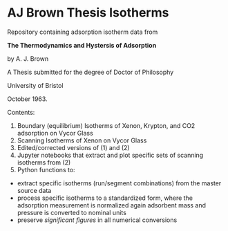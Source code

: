 # AJ Brown Thesis Isotherms

Repository containing adsorption isotherm data from

**The Thermodynamics and Hystersis of Adsorption**

by A. J. Brown

A Thesis submitted for the degree of Doctor of Philosophy

University of Bristol

October 1963.

Contents:
1. Boundary (equilibrium) Isotherms of Xenon, Krypton, and CO2 adsorption on Vycor Glass
2. Scanning Isotherms of Xenon on Vycor Glass
3. Edited/corrected versions of (1) and (2)
4. Jupyter notebooks that extract and plot specific sets of scanning isotherms from (2)
5. Python functions to:
- extract specific isotherms (run/segment combinations) from the master source data
- process specific isotherms to a standardized form, where the adsorption measurement is normalized again adsorbent mass and pressure is converted to nominal units
- preserve _significant figures_ in all numerical conversions
